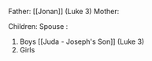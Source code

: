 Father: [[Jonan]] (Luke 3)
Mother: 

Children:
Spouse : 
1) Boys
	[[Juda - Joseph's Son]] (Luke 3)
2) Girls
	
